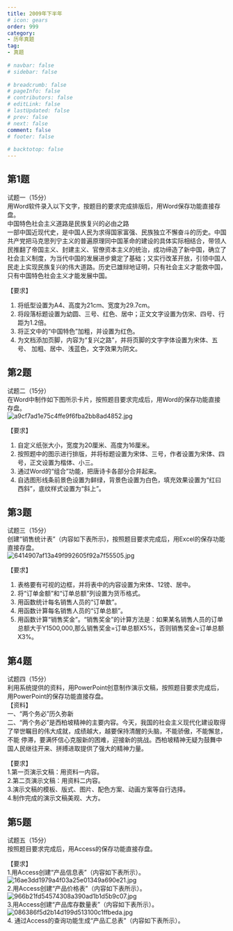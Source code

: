```yaml
---  
title: 2009年下半年  
# icon: gears  
order: 999  
category:  
- 历年真题  
tag:  
- 真题  
  
# navbar: false  
# sidebar: false  
  
# breadcrumb: false  
# pageInfo: false  
# contributors: false  
# editLink: false  
# lastUpdated: false  
# prev: false  
# next: false  
comment: false  
# footer: false  
  
# backtotop: false  
---  
```

## 第1题 ##

试题一（15分）  
用Word软件录入以下文字，按题目的要求完成排版后，用Word保存功能直接存盘。  
中国特色社会主义道路是民族复兴的必由之路  
一部中国近现代史，是中国人民为求得国家富强、民族独立不懈奋斗的历史。中国共产党把马克思列宁主义的普遍原理同中国革命的建设的具体实际相结合，带领人民推翻了帝国主义、封建主义、官僚资本主义的统治，成功缔造了新中国，确立了社会主义制度，为当代中国的发展进步奠定了基础；又实行改革开放，引领中国人民走上实现民族复兴的伟大道路。历史已雄辩地证明，只有社会主义才能救中国，只有中国特色社会主义才能发展中国。  
  
【要求】  
1. 将纸型设置为A4、高度为21cm、宽度为29.7cm。  
2. 将段落标题设置为幼圆、三号、红色、居中；正文文字设置为仿宋、四号、行 距为1.2倍。  
3. 将正文中的“中国特色”加粗，并设置为红色。  
4. 为文档添加页脚，内容为“复兴之路”，并将页脚的文字字体设置为宋体、五号、 加粗、居中、浅蓝色，文字效果为阴文。  
  


## 第2题 ##

试题二（15分）  
在Word中制作如下图所示卡片，按照题目要求完成后，用Word的保存功能直接存盘。  
![a9cf7ad1e75c4ffe9f6fba2bb8ad4852.jpg][]  
  
【要求】  
1. 自定义纸张大小，宽度为20厘米、高度为16厘米。  
2. 按照题中的图示进行排版，并将标题设置为宋体、三号，作者设置为宋体、四号，正文设置为楷体、小三。  
3. 通过Word的“组合”功能，把唐诗卡各部分合并起来。  
4. 自选图形线条前景色设置为鲜绿，背景色设置为白色，填充效果设置为“红曰西斜”，底纹样式设置为“斜上”。  


## 第3题 ##

试题三（15分）  
创建“销售统计表”（内容如下表所示)，按照题目要求完成后，用Excel的保存功能直接存盘。  
![6414907af13a49f992605f92a7f55505.jpg][]  
  
【要求】  
1. 表格要有可视的边框，并将表中的内容设置为宋体、12镑、居中。  
2. 将“订单金额”和“订单总额”列设置为货币格式。  
3. 用函数统计每名销售人员的“订单数”。  
4. 用函数计算每名销售人员的“订单总额”。  
5. 用函数计算“销售奖金”。“销售奖金”的计算方法是：如果某名销售人员的订单总额大于Y1500,000,那么销售奖金=订单总额X5%，否则销售奖金=订单总额X3%。  


## 第4题 ##

试题四（15分）  
利用系统提供的资料，用PowerPoint创意制作演示文稿，按照题目要求完成后，用PowerPoint的保存功能直接存盘。  
【资料】  
一、“两个务必”历久弥新  
二、“两个务必”是西柏坡精神的主要内容。今天，我国的社会主义现代化建设取得了举世瞩目的伟大成就，成绩越大，越要保持清醒的头脑，不能骄傲，不能懈怠，不能 停滞，要满怀信心克服新的困难，迎接新的挑战。西柏坡精神无疑为鼓舞中国人民继往开来、拼搏进取提供了强大的精神力量。  
  
  
【要求】  
1.第一页演示文稿：用资料一内容。  
2.第二页演示文稿：用资料二内容。  
3.演示文稿的模板、版式、图片、配色方案、动画方案等自行选择。  
4.制作完成的演示文稿美观、大方。  


## 第5题 ##

试题五（15分）  
按照题目要求完成后，用Access的保存功能直接存盘。  
  
  
【要求】  
1.用Access创建“产品信息表”（内容如下表所示）。  
![16ae3dd1979a4f03a25e01349a690e21.jpg][]  
2.用Access创建“产品价格表”（内容如下表所示）。  
![966b21fd54574308a390ad1b1d5b9c07.jpg][]  
3.用Access创建“产品库存数量表”（内容如下表所示）。  
![086386f5d2b14d199d513100c1ffbeda.jpg][]  
4. 通过Access的查询功能生成“产品汇总表”（内容如下表所示）。  



[a9cf7ad1e75c4ffe9f6fba2bb8ad4852.jpg]: https://www.xkxxkx.cn/file/exam/software/信息处理技术员/案例/第2题/a9cf7ad1e75c4ffe9f6fba2bb8ad4852.jpg
[6414907af13a49f992605f92a7f55505.jpg]: https://www.xkxxkx.cn/file/exam/software/信息处理技术员/案例/第3题/6414907af13a49f992605f92a7f55505.jpg
[16ae3dd1979a4f03a25e01349a690e21.jpg]: https://www.xkxxkx.cn/file/exam/software/信息处理技术员/案例/第5题/16ae3dd1979a4f03a25e01349a690e21.jpg
[966b21fd54574308a390ad1b1d5b9c07.jpg]: https://www.xkxxkx.cn/file/exam/software/信息处理技术员/案例/第5题/966b21fd54574308a390ad1b1d5b9c07.jpg
[086386f5d2b14d199d513100c1ffbeda.jpg]: https://www.xkxxkx.cn/file/exam/software/信息处理技术员/案例/第5题/086386f5d2b14d199d513100c1ffbeda.jpg
